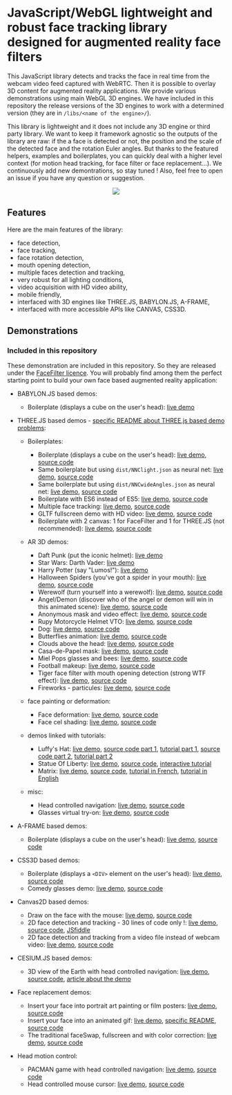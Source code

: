 # JavaScript/WebGL lightweight and robust face tracking library designed for augmented reality face filters


This JavaScript library detects and tracks the face in real time from the webcam video feed captured with WebRTC. Then it is possible to overlay 3D content for augmented reality applications. We provide various demonstrations using main WebGL 3D engines. We have included in this repository the release versions of the 3D engines to work with a determined version (they are in `/libs/<name of the engine>/`).

This library is lightweight and it does not include any 3D engine or third party library. We want to keep it framework agnostic so the outputs of the library are raw: if the a face is detected or not, the position and the scale of the detected face and the rotation Euler angles. But thanks to the featured helpers, examples and boilerplates, you can quickly deal with a higher level context (for motion head tracking, for face filter or face replacement...). We continuously add new demontrations, so stay tuned ! Also, feel free to open an issue if you have any question or suggestion.





<p align="center">
<img src='https://user-images.githubusercontent.com/11960872/37533324-cfa3e516-2941-11e8-99a9-96a1e20c80a3.jpg' />
</p>


## Features

Here are the main features of the library:

* face detection,
* face tracking,
* face rotation detection,
* mouth opening detection,
* multiple faces detection and tracking,
* very robust for all lighting conditions,
* video acquisition with HD video ability,
* mobile friendly,
* interfaced with 3D engines like THREE.JS, BABYLON.JS, A-FRAME,
* interfaced with more accessible APIs like CANVAS, CSS3D.




## Demonstrations

### Included in this repository

These demonstration are included in this repository. So they are released under the [FaceFilter licence](#license). You will probably find among them the perfect starting point to build your own face based augmented reality application:

* BABYLON.JS based demos:
  * Boilerplate (displays a cube on the user's head): [live demo](https://polaris00418.github.io/FaceFilter/demos/babylonjs/cube/)

* THREE.JS based demos - [specific README about THREE.js based demo problems](demos/threejs/):
  * Boilerplates:
    * Boilerplate (displays a cube on the user's head): [live demo](https://polaris00418.github.io/FaceFilter/demos/threejs/cube/), [source code](/demos/threejs/cube/)
    * Same boilerplate but using `dist/NNClight.json` as neural net: [live demo](https://polaris00418.github.io/FaceFilter/demos/threejs/cubeNNClight/), [source code](/demos/threejs/cubeNNClight/)
    * Same boilerplate but using `dist/NNCwideAngles.json` as neural net: [live demo](https://polaris00418.github.io/FaceFilter/demos/threejs/cubeNNCwideAngles/), [source code](/demos/threejs/cubeNNCwideAngles/)
    * Boilerplate with ES6 instead of ES5: [live demo](https://polaris00418.github.io/FaceFilter/demos/threejs/cubeES6/), [source code](/demos/threejs/cubeES6/)
    * Multiple face tracking: [live demo](https://polaris00418.github.io/FaceFilter/demos/threejs/multiCubes/), [source code](/demos/threejs/multiCubes/)
    * GLTF fullscreen demo with HD video: [live demo](https://polaris00418.github.io/FaceFilter/demos/threejs/gltf_fullScreen/), [source code](/demos/threejs/gltf_fullScreen/)
    * Boilerplate with 2 canvas: 1 for FaceFilter and 1 for THREE.JS (not recommended): [live demo](https://polaris00418.github.io/FaceFilter/demos/faceFilter/demos/threejs/cube2cv/), [source code](/demos/threejs/cube2cv/)
    
  
  * AR 3D demos:
    * Daft Punk (put the iconic helmet): [live demo](https://polaris00418.github.io/FaceFilter/demos/threejs/daft_punk/)
    * Star Wars: Darth Vader: [live demo](https://polaris00418.github.io/FaceFilter/demos/faceFilter/demos/threejs/star_wars/)
    * Harry Potter (say "Lumos!"): [live demo](https://polaris00418.github.io/FaceFilter/demos/threejs/harry_potter/)
    * Halloween Spiders (you've got a spider in your mouth): [live demo](https://polaris00418.github.io/FaceFilter/demos/faceFilter/demos/threejs/halloween_spider/), [source code](/demos/threejs/halloween_spiders)
    * Werewolf (turn yourself into a werewolf): [live demo](https://polaris00418.github.io/FaceFilter/demos/faceFilter/demos/threejs/werewolf/), [source code](/demos/threejs/werewolf)
    * Angel/Demon (discover who of the angel or demon will win in this animated scene): [live demo](https://polaris00418.github.io/FaceFilter/demos/threejs/angel_demon/), [source code](/demos/threejs/angel_demon)
    * Anonymous mask and video effect: [live demo](https://polaris00418.github.io/FaceFilter/demos/threejs/anonymous/), [source code](/demos/threejs/anonymous)
    * Rupy Motorcycle Helmet VTO: [live demo](https://polaris00418.github.io/FaceFilter/demos/threejs/rupy_helmet/), [source code](/demos/threejs/rupy_helmet)
    * Dog: [live demo](https://polaris00418.github.io/FaceFilter/demos/threejs/dog_face/), [source code](/demos/threejs/dog_face)
    * Butterflies animation: [live demo](https://polaris00418.github.io/FaceFilter/demos/threejs/butterflies/), [source code](/demos/threejs/butterflies/)
    * Clouds above the head: [live demo](https://polaris00418.github.io/FaceFilter/demos/threejs/cloud/), [source code](/demos/threejs/cloud/)
    * Casa-de-Papel mask: [live demo](https://polaris00418.github.io/FaceFilter/demos/threejs/casa_de_papel/), [source code](/demos/threejs/casa_de_papel/)
    * Miel Pops glasses and bees: [live demo](https://polaris00418.github.io/FaceFilter/demos/threejs/miel_pops/), [source code](/demos/threejs/miel_pops/)
    * Football makeup: [live demo](https://polaris00418.github.io/FaceFilter/demos/threejs/football_makeup/), [source code](/demos/threejs/football_makeup/)
    * Tiger face filter with mouth opening detection (strong WTF effect): [live demo](https://polaris00418.github.io/FaceFilter/demos/faceFilter/demos/threejs/tiger/), [source code](/demos/threejs/tiger/)
    * Fireworks - particules: [live demo](https://polaris00418.github.io/FaceFilter/demos/threejs/fireworks/), [source code](/demos/threejs/fireworks/)
  
  * face painting or deformation:
    * Face deformation: [live demo](https://polaris00418.github.io/FaceFilter/demos/threejs/faceDeform/), [source code](/demos/threejs/faceDeform/)
    * Face cel shading: [live demo](https://polaris00418.github.io/FaceFilter/demos/threejs/celFace/), [source code](/demos/threejs/celFace/)

  * demos linked with tutorials:
    * Luffy's Hat: [live demo](https://polaris00418.github.io/FaceFilter/demos/threejs/luffys_hat_part2/), [source code part 1](/demos/threejs/luffys_hat_part1/), [tutorial part 1](https://jeeliz.com/blog/creating-a-snapchat-like-filter-with-jeelizs-facefilter-api-part-1-creating-your-first-filter/), [source code part 2](/demos/threejs/luffys_hat_part2/), [tutorial part 2](https://jeeliz.com/blog/creating-a-snapchat-like-filter-with-jeelizs-facefilter-api-part-2-user-interactions-and-particles/)
    * Statue Of Liberty: [live demo](https://polaris00418.github.io/FaceFilter/demos/faceFilter/demos/threejs/multiLiberty/), [source code](/demos/threejs/multiLiberty/), [interactive tutorial](https://webglacademy.jeeliz.com/courses.php?courses=19_25_27_33_34#34)
    * Matrix: [live demo](https://polaris00418.github.io/FaceFilter/demos/faceFilter/demos/threejs/matrix/), [source code](/demos/threejs/matrix/), [tutorial in French](https://xavierbourry.developpez.com/filtre-facial-webcam/), [tutorial in English](https://jeeliz.com/blog/tutorial-javascript-webgl-webcam-facial-filter-on-the-theme-of-matrix/)

  * misc:
    * Head controlled navigation: [live demo](https://polaris00418.github.io/FaceFilter/demos/faceFilter/demos/threejs/headControls/), [source code](/demos/threejs/headControls/)
    * Glasses virtual try-on: [live demo](https://polaris00418.github.io/FaceFilter/demos/threejs/VTO/), [source code](/demos/threejs/VTO/)


* A-FRAME based demos:
  * Boilerplate (displays a cube on the user's head): [live demo](https://polaris00418.github.io/FaceFilter/demos/faceFilter/demos/aFrame/cube/), [source code](/demos/aFrame/cube/)
  
* CSS3D based demos:
  * Boilerplate (displays a `<DIV>` element on the user's head): [live demo](https://polaris00418.github.io/FaceFilter/demos/faceFilter/demos/CSS3D/div/), [source code](/demos/CSS3D/div/)
  * Comedy glasses demo: [live demo](https://polaris00418.github.io/FaceFilter/demos/CSS3D/comedy-glasses/), [source code](/demos/CSS3D/comedy-glasses/)

* Canvas2D based demos:
  * Draw on the face with the mouse: [live demo](https://polaris00418.github.io/FaceFilter/demos/canvas2D/faceDraw/), [source code](/demos/canvas2D/faceDraw/)
  * 2D face detection and tracking - 30 lines of code only !: [live demo](https://polaris00418.github.io/FaceFilter/demos/canvas2D/faceTrack/), [source code](/demos/canvas2D/faceTrack/), [JSfiddle](https://jsfiddle.net/jeeliz/2p34hbeh/)
  * 2D face detection and tracking from a video file instead of webcam video: [live demo](https://polaris00418.github.io/FaceFilter/demos/canvas2D/fromVideoFile/), [source code](/demos/canvas2D/fromVideoFile/)

* CESIUM.JS based demos:
  * 3D view of the Earth with head controlled navigation: [live demo](https://polaris00418.github.io/FaceFilter/demos/faceFilter/demos/cesium/headControls/), [source code](/demos/cesium/headControls/), [article about the demo](https://cesium.com/blog/2018/03/22/jeeliz-and-cesium/)

* Face replacement demos:
  * Insert your face into portrait art painting or film posters: [live demo](https://polaris00418.github.io/FaceFilter/demos/faceFilter/demos/faceReplacement/image), [source code](demos/faceReplacement/image/)
  * Insert your face into an animated gif: [live demo](https://polaris00418.github.io/FaceFilter/demos/faceReplacement/gif), [specific README](/demos/faceReplacement/gif/README.md), [source code](demos/faceReplacement/gif/)
  * The traditional faceSwap, fullscreen and with color correction: [live demo](https://polaris00418.github.io/FaceFilter/demos/faceReplacement/faceSwap/), [source code](demos/faceReplacement/faceSwap/)

* Head motion control:
  * PACMAN game with head controlled navigation: [live demo](https://polaris00418.github.io/FaceFilter/demos/pacman/), [source code](demos/pacman/)
  * Head controlled mouse cursor: [live demo](https://polaris00418.github.io/FaceFilter/demos/headCursor/), [source code](demos/headCursor/)



[comment]:![giphy-downsized-large](https://user-images.githubusercontent.com/11960872/37475622-6a602cf6-2873-11e8-83f0-134b6c1ba666.gif)






